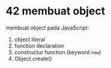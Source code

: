# 42 membuat object

membuat object pada JavaScript:
1. object literal
2. function declaration
3. constructur function (keyword `new`)
4. Object.create()
